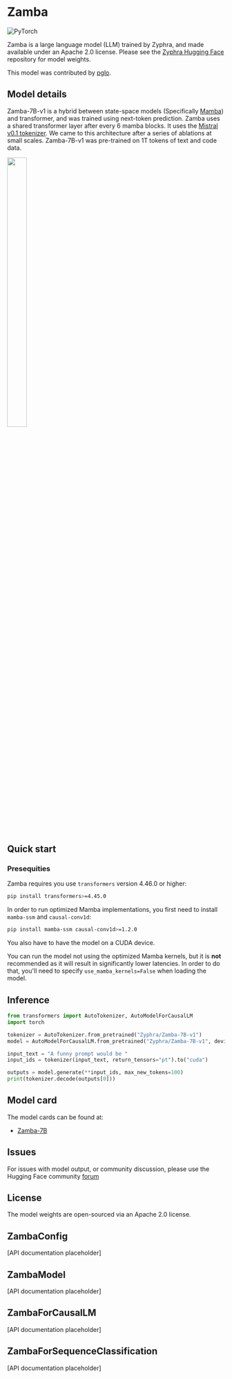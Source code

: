 <!--Copyright 2024 The HuggingFace Team. All rights reserved.

Licensed under the Apache License, Version 2.0 (the "License"); you may not use this file except in compliance with
the License. You may obtain a copy of the License at

http://www.apache.org/licenses/LICENSE-2.0

Unless required by applicable law or agreed to in writing, software distributed under the License is distributed on
an "AS IS" BASIS, WITHOUT WARRANTIES OR CONDITIONS OF ANY KIND, either express or implied. See the License for the
specific language governing permissions and limitations under the License.

⚠️ Note that this file is in Markdown but contain specific syntax for our doc-builder (similar to MDX) that may not be
rendered properly in your Markdown viewer.

-->
# Zamba

<div class="flex flex-wrap space-x-1">
<img alt="PyTorch" src="https://img.shields.io/badge/PyTorch-DE3412?style=flat&logo=pytorch&logoColor=white">
</div>

Zamba is a large language model (LLM) trained by Zyphra, and made available under an Apache 2.0 license. Please see the [Zyphra Hugging Face](https://huggingface.co/collections/zyphra/) repository for model weights.

This model was contributed by [pglo](https://huggingface.co/pglo).


## Model details

Zamba-7B-v1 is a hybrid between state-space models (Specifically [Mamba](https://github.com/state-spaces/mamba)) and transformer, and was trained using next-token prediction. Zamba uses a shared transformer layer after every 6 mamba blocks. It uses the [Mistral v0.1 tokenizer](https://huggingface.co/mistralai/Mistral-7B-v0.1). We came to this architecture after a series of ablations at small scales. Zamba-7B-v1 was pre-trained on 1T tokens of text and code data.

<img src=https://github.com/user-attachments/assets/c2cff209-b901-483c-87aa-774b82a0769f width=30% height=40% />

## Quick start


### Presequities

Zamba requires you use `transformers` version 4.46.0 or higher:
```bash
pip install transformers>=4.45.0
```

In order to run optimized Mamba implementations, you first need to install `mamba-ssm` and `causal-conv1d`:
```bash
pip install mamba-ssm causal-conv1d>=1.2.0
```
You also have to have the model on a CUDA device.

You can run the model not using the optimized Mamba kernels, but it is **not** recommended as it will result in significantly lower latencies. In order to do that, you'll need to specify `use_mamba_kernels=False` when loading the model.


## Inference

```python
from transformers import AutoTokenizer, AutoModelForCausalLM
import torch

tokenizer = AutoTokenizer.from_pretrained("Zyphra/Zamba-7B-v1")
model = AutoModelForCausalLM.from_pretrained("Zyphra/Zamba-7B-v1", device_map="auto", torch_dtype=torch.bfloat16)

input_text = "A funny prompt would be "
input_ids = tokenizer(input_text, return_tensors="pt").to("cuda")

outputs = model.generate(**input_ids, max_new_tokens=100)
print(tokenizer.decode(outputs[0]))
```


## Model card

The model cards can be found at:
* [Zamba-7B](MODEL_CARD_ZAMBA-7B-v1.md)


## Issues
For issues with model output, or community discussion, please use the Hugging Face community [forum](https://huggingface.co/zyphra/zamba-7b)


## License

The model weights are open-sourced via an Apache 2.0 license.


## ZambaConfig

[API documentation placeholder]


## ZambaModel

[API documentation placeholder]


## ZambaForCausalLM

[API documentation placeholder]


## ZambaForSequenceClassification

[API documentation placeholder]